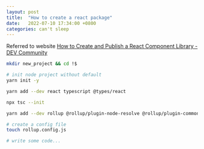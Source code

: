 ```yaml
---
layout: post
title:  "How to create a react package"
date:   2022-07-10 17:34:00 +0800
categories: can't sleep
---
```




Referred to website [How to Create and Publish a React Component Library - DEV Community](https://dev.to/alexeagleson/how-to-create-and-publish-a-react-component-library-2oe)

```sh
mkdir new_project && cd !$

# init node project without default
yarn init -y

yarn add --dev react typescript @types/react

npx tsc --init

yarn add --dev rollup @rollup/plugin-node-resolve @rollup/plugin-commonjs rollup-plugin-dts

# create a config file
touch rollup.config.js

# write some code...


```